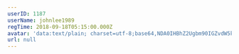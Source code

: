 ```yaml
---
userID: 1187
userName: johnlee1989
regTime: 2018-09-18T05:15:00.000Z
avatar: 'data:text/plain; charset=utf-8;base64,NDA0IHBhZ2Ugbm90IGZvdW5kCg=='
url: null
---
```



